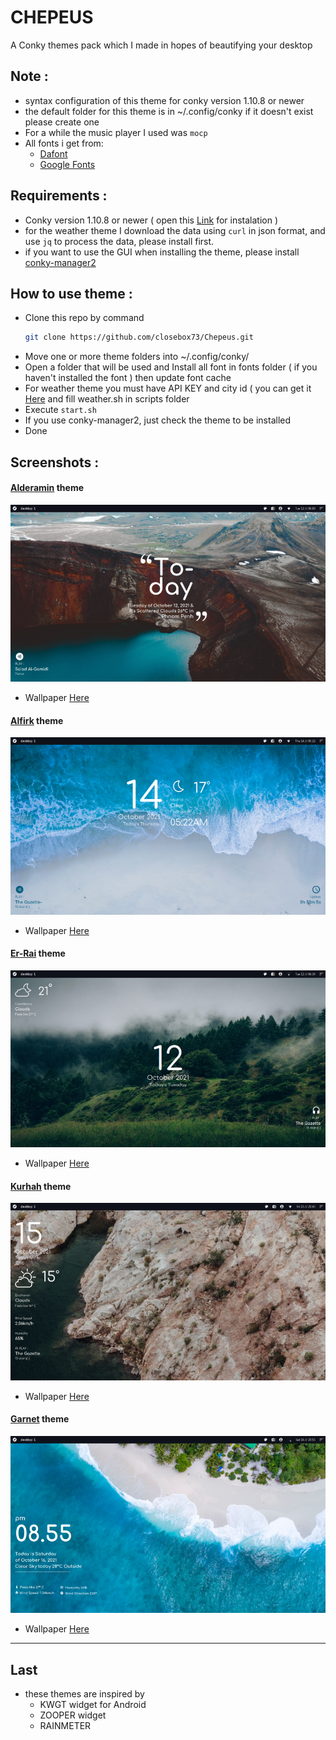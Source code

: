 # CHEPEUS

A Conky themes pack which I made in hopes of beautifying your desktop 


## Note :
- syntax configuration of this theme for conky version 1.10.8 or newer
- the default folder for this theme is in ~/.config/conky if it doesn't exist please create one
- For a while the music player I used was `mocp`
- All fonts i get from:
	 - [Dafont](https://www.dafont.com)
	 - [Google Fonts](https://fonts.google.com) 

## Requirements :
- Conky version 1.10.8 or newer ( open this  [Link](https://github.com/brndnmtthws/conky) for instalation )
- for the weather theme I download the data using `curl` in json format, and use `jq` to process the data, please install first.
- if you want to use the GUI when installing the theme, please install [conky-manager2](https://github.com/zcot/conky-manager2)

## How to use theme :
- Clone this repo by command
  ```bash
  git clone https://github.com/closebox73/Chepeus.git
  ```
- Move one or more theme folders into ~/.config/conky/
- Open a folder that will be used and Install all font in fonts folder ( if you haven't installed the font ) then update font cache
- For weather theme you must have API KEY and city id ( you can get it [Here](https://openweathermap.org) and fill weather.sh in scripts folder
- Execute `start.sh`
- If you use conky-manager2, just check the theme to be installed
- Done

## Screenshots :

#### [Alderamin](/Alderamin) theme

![](/Alderamin/preview.png)
- Wallpaper [Here](https://unsplash.com/photos/3It07ifpBCQ)

#### [Alfirk](/Alfirk) theme

![](/Alfirk/preview.png)
- Wallpaper [Here](https://unsplash.com/photos/Ai2TRdvI6gM)

#### [Er-Rai](/Er-Rai) theme

![](/Er-Rai/preview.png)
- Wallpaper [Here](https://unsplash.com/photos/qfmd9bu7IgA)

#### [Kurhah](/Kurhah) theme

![](/Kurhah/preview.png)
- Wallpaper [Here](https://unsplash.com/photos/y5cEL5rWo8s)

#### [Garnet](/Garnet) theme

![](/Garnet/preview.png)
- Wallpaper [Here](https://unsplash.com/photos/Rl9l9mL6Pvs)
---------------------------------------

## Last
- these themes are inspired by
	- KWGT widget for Android
	- ZOOPER widget
	- RAINMETER 
